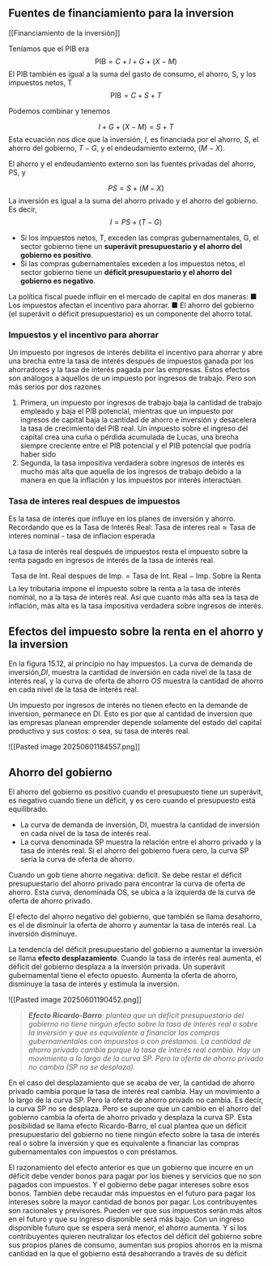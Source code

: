 

## Fuentes de financiamiento para la inversion

[[Financiamiento de la inversión]] 

Teníamos que el PIB era $$\text{PIB}=C + I + G + (X - M )$$
El PIB también es igual a la suma del gasto de consumo, el ahorro, S, y los impuestos netos, T 
$$\text{PIB} = C + S + T$$

Podemos combinar y tenemos

$$I + G + (X - M ) = S + T$$
Esta ecuación nos dice que la inversión, $I$, es financiada por el ahorro, $S$, el ahorro del gobierno, $T - G$, y el endeudamiento externo, $(M - X )$.

El ahorro y el endeudamiento externo son las fuentes privadas del ahorro, PS, y

$$PS = S+(M-X)$$
La inversión es igual a la suma del ahorro privado y el ahorro del gobierno. Es decir,
$$I = PS + (T- G )$$

+ Si los impuestos netos, T, exceden las compras gubernamentales, G, el sector gobierno tiene un **superávit presupuestario y el ahorro del gobierno es positivo**.
+ Si las compras gubernamentales exceden a los impuestos netos, el sector gobierno tiene un **déficit presupuestario y el ahorro del gobierno es negativo**.

La política fiscal puede influir en el mercado de capital en dos maneras:
■ Los impuestos afectan el incentivo para ahorrar.
■ El ahorro del gobierno (el superávit o déficit presupuestario) es un componente del ahorro total.


### Impuestos y el incentivo para ahorrar 

Un impuesto por ingresos de interés debilita el incentivo para ahorrar y abre una brecha entre la tasa de interés después de impuestos ganada por los ahorradores y la tasa de interés pagada por las empresas. Estos efectos son análogos a aquellos de un impuesto por ingresos de trabajo. Pero son más serios por dos razones

1. Primera, un impuesto por ingresos de trabajo baja la cantidad de trabajo empleado y baja el PIB potencial, mientras que un impuesto por ingresos de capital baja la cantidad de ahorro e inversión y desacelera la tasa de crecimiento del PIB real. Un impuesto sobre el ingreso del capital crea una cuña o pérdida acumulada de Lucas, una brecha siempre creciente entre el PIB potencial y el PIB potencial que podría haber sido
2. Segunda, la tasa impositiva verdadera sobre ingresos de interés es mucho más alta que aquella de los ingresos de trabajo debido a la manera en que la inflación y los impuestos por interés interactúan.



### Tasa de interes real despues de impuestos
Es la tasa de interés que influye en los planes de inversión y ahorro. Recordando que es la Tasa de Interés Real: $\text{Tasa de interes real} \approx \text{Tasa de interes nominal - tasa de inflacion esperada}$

La tasa de interés real después de impuestos resta el impuesto sobre la renta pagado
en ingresos de interés de la tasa de interés real.

$$\text{Tasa de Int. Real despues de Imp. = Tasa de Int. Real − Imp. Sobre la Renta}$$
La ley tributaria impone el impuesto sobre la renta a la tasa de interés nominal, no a la tasa de interés real. Así que cuanto más alta sea la tasa de inflación, más alta es la tasa impositiva verdadera sobre ingresos de interés.

## Efectos del impuesto sobre la renta en el ahorro y la inversion 

 En la figura 15.12, al principio no hay impuestos. La curva de demanda de inversión,$DI$, muestra la cantidad de inversión en cada nivel de la tasa de interés real, y la curva de oferta de ahorro $OS$ muestra la cantidad de ahorro en cada nivel de la tasa de interés real. 

Un impuesto por ingresos de interés no tienen efecto en la demande de inversion, permanece en DI. Esto es por que al cantidad de inversion que las empresas planean emprender depende solamente del estado del capital productivo y sus costos: o sea, su tasa de interés real. 

![[Pasted image 20250601184557.png]]

## Ahorro del gobierno 

El ahorro del gobierno es positivo cuando el presupuesto tiene un superávit, es negativo cuando tiene un déficit, y es cero cuando el presupuesto está equilibrado.

 * La curva de demanda de inversión, DI, muestra la cantidad de inversión en cada nivel de la tasa de interés real.
 * La curva denominada SP muestra la relación entre el ahorro privado y la tasa de interés real. Si el ahorro del gobierno fuera cero, la curva SP sería la curva de oferta de ahorro.

Cuando un gob tiene ahorro negativa: deficit.  Se debe restar el déficit presupuestario del ahorro privado para encontrar la curva de oferta de ahorro. Esta curva, denominada OS, se ubica a la izquierda de la curva de oferta de ahorro privado. 

El efecto del ahorro negativo del gobierno, que también se llama desahorro, es el de disminuir la oferta de ahorro y aumentar la tasa de interés real. La inversión disminuye.

La tendencia del déficit presupuestario del gobierno a aumentar la inversión se llama **efecto desplazamiento**. Cuando la tasa de interés real aumenta, el déficit del gobierno desplaza a la inversión privada. Un superávit gubernamental tiene el efecto opuesto. Aumenta la oferta de ahorro, disminuye la tasa de interés y estimula la inversión.

![[Pasted image 20250601190452.png]]


> ***Efecto Ricardo-Barro***: *plantea que un déficit presupuestario del gobierno no tiene ningún efecto sobre la tasa de interés real o sobre la inversión y que es equivalente a financiar las compras gubernamentales con impuestos o con préstamos. La cantidad de ahorro privado cambia porque la tasa de interés real cambia. Hay un movimiento a lo largo de la curva SP. Pero la oferta de ahorro privado no cambia (SP no se desplaza).* 

En el caso del desplazamiento que se acaba de ver, la cantidad de ahorro privado cambia porque la tasa de interés real cambia. Hay un movimiento a lo largo de la curva SP. Pero la oferta de ahorro privado no cambia. Es decir, la curva SP no se desplaza. Pero se supone que un cambio en el ahorro del gobierno cambia la oferta de ahorro privado y desplaza la curva SP. Esta posibilidad se llama efecto Ricardo-Barro, el cual plantea que un déficit presupuestario del gobierno no tiene ningún efecto sobre la tasa de interés real o sobre la inversión y que es equivalente a financiar las compras gubernamentales con impuestos o con préstamos. 

El razonamiento del efecto anterior es que un gobierno que incurre en un déficit debe vender bonos para pagar por los bienes y servicios que no son pagados con impuestos. Y el gobierno debe pagar intereses sobre esos bonos. También debe recaudar más impuestos en el futuro para pagar los intereses sobre la mayor cantidad de bonos por pagar. Los contribuyentes son racionales y previsores. Pueden ver que sus impuestos serán más altos en el futuro y que su ingreso disponible será más bajo. Con un ingreso disponible futuro que se espera será menor, el ahorro aumenta. Y si los contribuyentes quieren neutralizar los efectos del déficit del gobierno sobre sus propios planes de consumo, aumentan sus propios ahorros en la misma cantidad en la que el gobierno está desahorrando a través de su déficit



